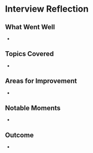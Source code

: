 
# Interview Reflection


## What Went Well
- 

## Topics Covered
- 

## Areas for Improvement
- 

## Notable Moments
- 

## Outcome
- 
